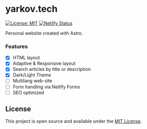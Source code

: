 # yarkov.tech

[![License: MIT](https://img.shields.io/badge/License-MIT-yellow.svg)](https://opensource.org/licenses/MIT)
[![Netlify Status](https://api.netlify.com/api/v1/badges/ccd0460a-9725-4e35-8263-1608c4186d9c/deploy-status)](https://app.netlify.com/sites/jade-froyo-876dfe/deploys)

Personal website created with Astro.

### Features

- [x] HTML layout
- [x] Adaptive & Responsive layout
- [x] Search articles by title or description
- [x] Dark/Light Theme
- [ ] Multilang web-site
- [ ] Form handling via Netlify Forms
- [ ] SEO optimized

## License

This project is open source and available under the [MIT License](LICENSE).
